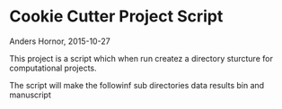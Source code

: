 # Cookie Cutter Project Script
Anders Hornor, 2015-10-27

This project is a script which when run createz a directory sturcture for computational projects.

The script will make the followinf sub directories data results bin and manuscript

